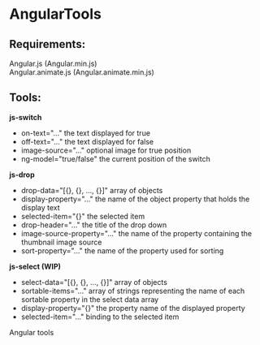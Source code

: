# AngularTools

Requirements:
-----------------------------------------------------

Angular.js (Angular.min.js) <br/>
Angular.animate.js (Angular.animate.min.js)


Tools:
-----------------------------------------------------

<b>js-switch</b>

<ul>
<li>
on-text="..." the text displayed for true
</li>
<li>
off-text="..."          the text displayed for false
</li>
<li>
image-source="..."      optional image for true position
</li>
<li>
ng-model="true/false"   the current position of the switch
</li>
</ul>

<b>js-drop</b>

<ul>
<li>
drop-data="[{}, {}, ..., {}]" array of objects
</li>
<li>
display-property="..." the name of the object property that holds the display text
</li>
<li>
selected-item="{}" the selected item
</li>
<li>
drop-header="..." the title of the drop down
</li>
<li>
image-source-property="..." the name of the property containing the thumbnail image source
</li>
<li>
sort-property="..." the name of the property used for sorting
</li>
</ul>

<b>js-select (WIP)</b>

<ul>
<li>
select-data="[{}, {}, ..., {}]" array of objects
</li>
<li>
sortable-items="..." array of strings representing the name of each sortable property in the select data array
</li>
<li>
display-property="{}" the property name of the displayed property
</li>
<li>
selected-item="..." binding to the selected item
</li>
</ul>

Angular tools
